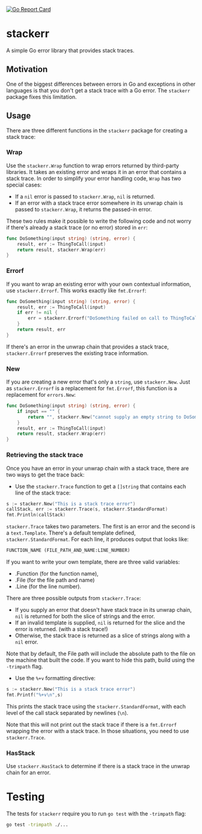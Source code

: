 [![Go Report Card](https://goreportcard.com/badge/github.com/jonbodner/stackerr)](https://goreportcard.com/report/github.com/jonbodner/stackerr)

# stackerr

A simple Go error library that provides stack traces. 

## Motivation

One of the biggest differences between errors in Go and exceptions in other languages
is that you don't get a stack trace with a Go error. The `stackerr` package fixes this
limitation.

## Usage

There are three different functions in the `stackerr` package for creating a stack trace:

### Wrap

Use the `stackerr.Wrap` function to wrap errors returned by third-party libraries. It takes an existing error and wraps it in an error that contains a stack trace.  In order to simplify your error handling code, `Wrap` has two special cases:

- If a `nil` error is passed to `stackerr.Wrap`, `nil` is returned. 
- If an error with a stack trace error somewhere in its unwrap chain is passed to
`stackerr.Wrap`, it returns the passed-in error. 

These two rules make it possible to write the following code and 
not worry if there's already a stack trace (or no error) stored in `err`:

```go
func DoSomething(input string) (string, error) {
    result, err := ThingToCall(input)
    return result, stackerr.Wrap(err)
}
```

### Errorf

If you want to wrap an existing error with your own contextual information, use 
`stackerr.Errorf`. This works exactly like `fmt.Errorf`:

```go
func DoSomething(input string) (string, error) {
    result, err := ThingToCall(input)
    if err != nil {
        err = stackerr.Errorf("DoSomething failed on call to ThingToCall: %w", err)
    }
    return result, err
}
```

If there's an error in the unwrap chain that provides a stack trace, 
`stackerr.Errorf` preserves the existing trace information.

### New

If you are creating a new error that's only a `string`, use `stackerr.New`. Just as `stackerr.Errorf` is
 a replacement for `fmt.Errorf`, this function is a replacement for `errors.New`:

```go
func DoSomething(input string) (string, error) {
    if input == "" {
        return "", stackerr.New("cannot supply an empty string to DoSomething")
    }
    result, err := ThingToCall(input)
    return result, stackerr.Wrap(err)
}
```

### Retrieving the stack trace

Once you have an error in your unwrap chain with a stack trace, there are two ways to get the trace back:

- Use the `stackerr.Trace` function to get a `[]string` that contains each line of
the stack trace:

```go
s := stackerr.New("This is a stack trace error")
callStack, err := stackerr.Trace(s, stackerr.StandardFormat)
fmt.Println(callStack)
```

`stackerr.Trace` takes two parameters. The first is an error and the second is a
`text.Template`. There's a default template defined, `stackerr.StandardFormat`.
For each line, it produces output that looks like:

```txt
FUNCTION_NAME (FILE_PATH_AND_NAME:LINE_NUMBER)
```

If you want to write your own template, there are three valid variables:

- .Function (for the function name),
- .File (for the file path and name)
- .Line (for the line number).

There are three possible outputs from `stackerr.Trace`:

- If you supply an error that doesn't have stack trace in its unwrap chain, `nil` is returned for both the slice of strings and the error. 
- If an invalid template is supplied, `nil` is returned for the slice and the error is returned. (with a stack trace!)
- Otherwise, the stack trace is returned as a slice of strings along with a `nil` error.

Note that by default, the File path will include the absolute path to the file on the
machine that built the code. If you want to hide this path, build using the
`-trimpath` flag.

- Use the `%+v` formatting directive:

```go
s := stackerr.New("This is a stack trace error")
fmt.Printf("%+v\n",s)
```

This prints the stack trace using the `stackerr.StandardFormat`, with each level of the call stack separated by newlines (`\n`).

Note that this will not print out the stack trace if there is a `fmt.Errorf` wrapping the error with a stack trace. In those situations, you need to use `stackerr.Trace`.

### HasStack

Use `stackerr.HasStack` to determine if there is a stack trace in the unwrap chain for an error.

# Testing

The tests for `stackerr` require you to run `go test` with the `-trimpath` flag:

```bash
go test -trimpath ./...
``` 
